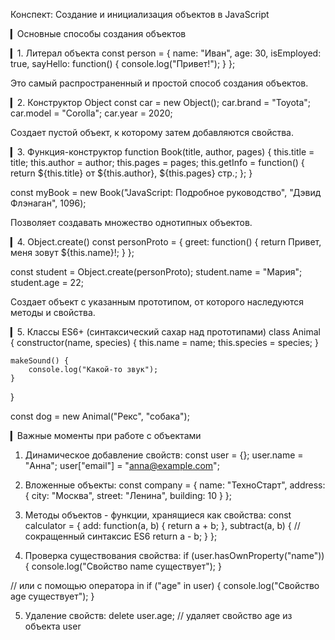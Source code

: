 Конспект: Создание и инициализация объектов в JavaScript

▎Основные способы создания объектов

▎1. Литерал объекта
const person = {
    name: "Иван",
    age: 30,
    isEmployed: true,
    sayHello: function() {
        console.log("Привет!");
    }
};

Это самый распространенный и простой способ создания объектов.

▎2. Конструктор Object
const car = new Object();
car.brand = "Toyota";
car.model = "Corolla";
car.year = 2020;

Создает пустой объект, к которому затем добавляются свойства.

▎3. Функция-конструктор
function Book(title, author, pages) {
    this.title = title;
    this.author = author;
    this.pages = pages;
    this.getInfo = function() {
        return ${this.title} от ${this.author}, ${this.pages} стр.;
    };
}

const myBook = new Book("JavaScript: Подробное руководство", "Дэвид Флэнаган", 1096);

Позволяет создавать множество однотипных объектов.

▎4. Object.create()
const personProto = {
    greet: function() {
        return Привет, меня зовут ${this.name}!;
    }
};

const student = Object.create(personProto);
student.name = "Мария";
student.age = 22;

Создает объект с указанным прототипом, от которого наследуются методы и свойства.

▎5. Классы ES6+ (синтаксический сахар над прототипами)
class Animal {
    constructor(name, species) {
        this.name = name;
        this.species = species;
    }
    
    makeSound() {
        console.log("Какой-то звук");
    }
}

const dog = new Animal("Рекс", "собака");


▎Важные моменты при работе с объектами

1. Динамическое добавление свойств:
const user = {};
user.name = "Анна";
user["email"] = "anna@example.com";


2. Вложенные объекты:
const company = {
    name: "ТехноСтарт",
    address: {
        city: "Москва",
        street: "Ленина",
        building: 10
    }
};


3. Методы объектов - функции, хранящиеся как свойства:
const calculator = {
    add: function(a, b) {
        return a + b;
    },
    subtract(a, b) { // сокращенный синтаксис ES6
        return a - b;
    }
};


4. Проверка существования свойства:
if (user.hasOwnProperty("name")) {
    console.log("Свойство name существует");
}

// или с помощью оператора in
if ("age" in user) {
    console.log("Свойство age существует");
}


5. Удаление свойств:
delete user.age; // удаляет свойство age из объекта user